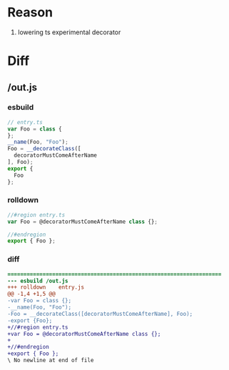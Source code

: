 # Reason
1. lowering ts experimental decorator
# Diff
## /out.js
### esbuild
```js
// entry.ts
var Foo = class {
};
__name(Foo, "Foo");
Foo = __decorateClass([
  decoratorMustComeAfterName
], Foo);
export {
  Foo
};
```
### rolldown
```js
//#region entry.ts
var Foo = @decoratorMustComeAfterName class {};

//#endregion
export { Foo };
```
### diff
```diff
===================================================================
--- esbuild	/out.js
+++ rolldown	entry.js
@@ -1,4 +1,5 @@
-var Foo = class {};
-__name(Foo, "Foo");
-Foo = __decorateClass([decoratorMustComeAfterName], Foo);
-export {Foo};
+//#region entry.ts
+var Foo = @decoratorMustComeAfterName class {};
+
+//#endregion
+export { Foo };
\ No newline at end of file

```